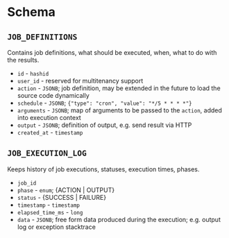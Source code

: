 # Schema

## `JOB_DEFINITIONS`

Contains job definitions, what should be executed, when, what to do with the results.

- `id` - `hashid`
- `user_id` - reserved for multitenancy support
- `action` - `JSONB`; job definition, may be extended in the future to load the source code dynamically
- `schedule` - `JSONB`; `{"type": "cron", "value": "*/5 * * * *"}`
- `arguments` - `JSONB`; map of arguments to be passed to the `action`, added into execution context
- `output` - `JSONB`; definition of output, e.g. send result via HTTP
- `created_at` - `timestamp`

## `JOB_EXECUTION_LOG`

Keeps history of job executions, statuses, execution times, phases.

- `job_id`
- `phase` - `enum`; {ACTION | OUTPUT}
- `status` - {SUCCESS | FAILURE}
- `timestamp` - `timestamp`
- `elapsed_time_ms` - `long`
- `data` - `JSONB`; free form data produced during the execution; e.g. output log or exception stacktrace
